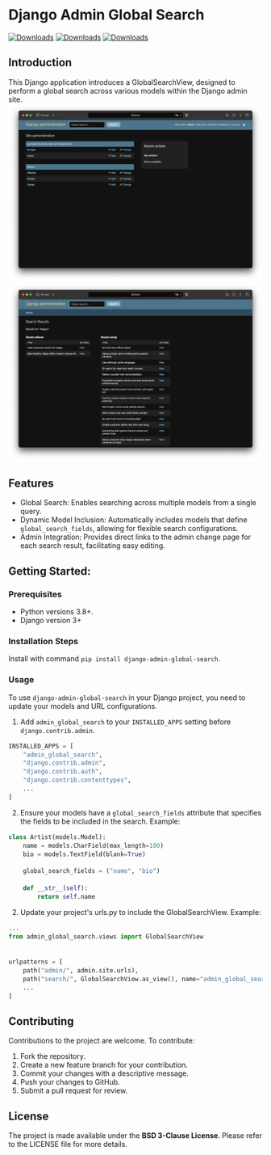 # Django Admin Global Search
[![Downloads](https://static.pepy.tech/badge/django-admin-global-search)](https://pepy.tech/project/django-admin-global-search)
[![Downloads](https://static.pepy.tech/badge/django-admin-global-search/month)](https://pepy.tech/project/django-admin-global-search)
[![Downloads](https://static.pepy.tech/badge/django-admin-global-search/week)](https://pepy.tech/project/django-admin-global-search)

## Introduction
This Django application introduces a GlobalSearchView, designed to perform a global search across various models within the Django admin site.
![alt text](assets/main.png "Main Page")
![alt text](assets/results.png "Results Page")

## Features
* Global Search: Enables searching across multiple models from a single query.
* Dynamic Model Inclusion: Automatically includes models that define `global_search_fields`, allowing for flexible search configurations.
* Admin Integration: Provides direct links to the admin change page for each search result, facilitating easy editing.

## Getting Started:

### Prerequisites
* Python versions 3.8+.
* Django version 3+

### Installation Steps
Install with command `pip install django-admin-global-search`.

### Usage
To use `django-admin-global-search` in your Django project, you need to update your models and URL configurations.
1. Add `admin_global_search` to your `INSTALLED_APPS` setting before `django.contrib.admin`.
```python
INSTALLED_APPS = [
    "admin_global_search",
    "django.contrib.admin",
    "django.contrib.auth",
    "django.contrib.contenttypes",
    ...
]
```
2. Ensure your models have a `global_search_fields` attribute that specifies the fields to be included in the search. Example:
```python
class Artist(models.Model):
    name = models.CharField(max_length=100)
    bio = models.TextField(blank=True)

    global_search_fields = ("name", "bio")

    def __str__(self):
        return self.name
```
2. Update your project's urls.py to include the GlobalSearchView. Example:
```python
...
from admin_global_search.views import GlobalSearchView


urlpatterns = [
    path("admin/", admin.site.urls),
    path("search/", GlobalSearchView.as_view(), name="admin_global_search"),
    ...
]
```

## Contributing
Contributions to the project are welcome. To contribute:
1. Fork the repository.
2. Create a new feature branch for your contribution.
3. Commit your changes with a descriptive message.
4. Push your changes to GitHub.
5. Submit a pull request for review.

## License
The project is made available under the **BSD 3-Clause License**. Please refer to the LICENSE file for more details.
